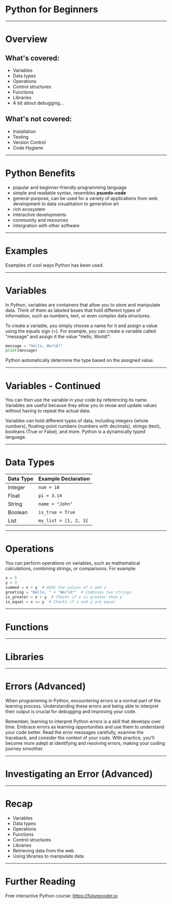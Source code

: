 # Python for Beginners

---
<style scoped>
{
  font-size: 20px
}
</style>

# Overview

## What's covered:
+ Variables
+ Data types
+ Operations
+ Control structures
+ Functions
+ Libraries
+ A bit about debugging...

## What's not covered:
+ Installation
+ Testing
+ Version Control
+ Code Hygiene

<!-- I understand that you may not be fully committed to using Python in your projects at the moment, and that's perfectly fine. The good news is that you don't need to install anything to get started with Python. If you *do* go ahead with using Python, I can help you with getting set up and moving on to the more advanced things you may want to do with it. -->

---
# Python Benefits

+ popular and beginner-friendly programming language
+ simple and readable syntax, resembles **psuedo-code**
+ general-purpose, can be used for a variety of applications from web development to data visualitation to generative art
+ rich ecosystem
+ interactive developments
+ community and resources
+ intergration with other software

<!-- In programming, syntax refers to the set of rules and guidelines that define the structure and composition of valid code in a programming language. It determines how statements, expressions, and instructions should be written to create meaningful and executable programs. -->

<!-- Python has a simple and intuitive syntax that is easy to grasp, even for those without a programming background. It focuses on readability and provides  a gentle learning curve, allowing beginners to quickly start writing functional code. -->

<!-- Python supports interactive development environments like Jupyter Notebook and IPython, which allow for immediate feedback and experimentation. This interactivity is beneficial for artists who want to explore visualizations, generate art, or experiment with algorithms in real-time. -->

<!-- Python has a vast ecosystem of libraries and packages that cater to various domains. Artists can leverage libraries like NumPy for numerical computing, Matplotlib for data visualization, Pillow for image manipulation, and Pygame for creating interactive games and multimedia experiences. This broad range of tools empowers artists to bring their creative visions to life. -->

<!-- Python has a large and supportive community of developers, including artists and creatives. There are dedicated forums, tutorials, and online communities where beginners can seek help, share their work, and collaborate with others. The availability of resources makes it easier for artists to learn and grow their skills. -->

<!-- Python can be seamlessly integrated with other software tools commonly used in the Arts field, such as graphic design software, video editing tools, and 3D modeling applications. Python's flexibility allows artists to automate tasks, process data, and create custom workflows that bridge different software platforms. -->

<!--  Learning Python opens up a wide range of job opportunities in fields like data visualization, game development, multimedia production, and web development. The ability to combine artistic skills with programming knowledge can be highly valuable in creative industries that require technical expertise. -->

<!-- Python's simplicity, versatility, and vibrant community make it an excellent choice for beginners from an Arts background. It provides a powerful and accessible platform for artistic expression, experimentation, and collaboration, enabling artists to leverage the potential of programming in their creative pursuits. -->

---
# Examples

Examples of cool ways Python has been used.

---
# Variables

In Python, variables are containers that allow you to store and manipulate data. Think of them as labeled boxes that hold different types of information, such as numbers, text, or even complex data structures.

To create a variable, you simply choose a name for it and assign a value using the equals sign (=). For example, you can create a variable called "message" and assign it the value "Hello, World!":

```python
message = "Hello, World!"
print(message)
```

Python automatically determine the type based on the assigned value.

---
# Variables - Continued

You can then use the variable in your code by referencing its name. Variables are useful because they allow you to reuse and update values without having to repeat the actual data.

Variables can hold different types of data, including integers (whole numbers), floating-point numbers (numbers with decimals), strings (text), booleans (True or False), and more. Python is a dynamically typed language. 

---
# Data Types

| Data Type   | Example Declaration |
|-------------|---------------------|
| Integer     | `num = 10`          |
| Float       | `pi = 3.14`         |
| String      | `name = "John"`     |
| Boolean     | `is_true = True`    |
| List        | `my_list = [1, 2, 3]` |

<!-- Not included:
Tuple
Dictionary
Set
None
 -->
---
# Operations

You can perform operations on variables, such as mathematical calculations, combining strings, or comparisons. For example:

```python
x = 5
y = 3
summed = x + y  # Adds the values of x and y
greeting = "Hello, " + "World!"  # Combines two strings
is_greater = x > y  # Checks if x is greater than y
is_equal = x == y  # Checks if x and y are equal
```
---
# Functions
---
# Libraries
---
# Errors (Advanced)

When programming in Python, encountering errors is a normal part of the learning process. Understanding these errors and being able to interpret their output is crucial for debugging and improving your code.

<!-- Error Types: Python errors can fall into different categories, such as SyntaxErrors, which occur when you violate the rules of the Python syntax, and Exceptions, which happen during runtime when an unexpected situation arises.

Error Messages: When an error occurs, Python provides an error message that gives you information about what went wrong. It typically includes the error type, a brief description of the issue, and a traceback, which shows the sequence of function calls leading to the error.

Error Locations: The traceback displays the line number and the file where the error occurred. By examining the code at that line and the surrounding context, you can identify potential causes.

Error Descriptions: The error message often provides additional details about the specific error. It might highlight a specific line of code or provide hints about the underlying issue. Reading and understanding these descriptions can guide you towards finding a solution.

Error Handling: Python allows you to handle errors using try-except blocks. By placing potentially problematic code inside a try block and providing an appropriate except block, you can catch and handle errors gracefully. This way, you can display custom error messages, take alternative actions, or log error information for future reference.

Common Errors: As a beginner, you might encounter some common errors. Examples include NameError (using an undefined variable), TypeError (incompatible data types), and IndexError (accessing a list element outside its range). Familiarizing yourself with these common errors can help you recognize them and find solutions more quickly.

Google and Stack Overflow: When faced with an error, search engines like Google and programming forums like Stack Overflow can be valuable resources. By searching for the error message or a specific symptom, you can often find explanations, solutions, or similar cases that others have encountered. -->

Remember, learning to interpret Python errors is a skill that develops over time. Embrace errors as learning opportunities and use them to understand your code better. Read the error messages carefully, examine the traceback, and consider the context of your code. With practice, you'll become more adept at identifying and resolving errors, making your coding journey smoother.

---
# Investigating an Error (Advanced)

<!-- Explain None? -->
<!-- Explain continue/break? -->

---
# Recap

+ Variables
+ Data types
+ Operations
+ Functions
+ Control structures
+ Libraries
+ Retrieving data from the web
+ Using libraries to manipulate data

---
# Further Reading

Free interactive Python course: https://futurecoder.io
